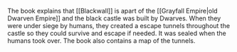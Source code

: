 The book explains that [[Blackwall]] is apart of the [[Grayfall Empire|old Dwarven Empire]] and the black castle was built by Dwarves. When they were under siege by humans, they created a escape tunnels throughout the castle so they could survive and escape if needed. It was sealed when the humans took over. The book also contains a map of the tunnels.